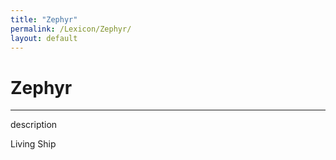 ```yaml
---
title: "Zephyr"
permalink: /Lexicon/Zephyr/
layout: default
---
```

# Zephyr
---
description

Living Ship